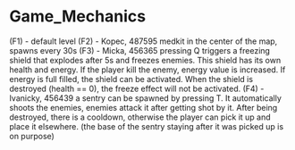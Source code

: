 # Game_Mechanics

(F1) - 				default level
(F2) - Kopec, 487595		medkit in the center of the map, spawns every 30s
(F3) - Micka, 456365		pressing Q triggers a freezing shield that explodes after 5s and freezes enemies. This shield has its own health and energy. If the player kill the enemy, energy value is increased. If energy is full filled, the shield can be activated. When the shield is destroyed (health == 0), the freeze effect will not be activated. 
(F4) - Ivanicky, 456439 	a sentry can be spawned by pressing T. It automatically shoots the enemies, enemies attack it after getting shot by it. After being destroyed, there is a cooldown, otherwise the player can pick it up and place it elsewhere. (the base of the sentry staying after it was picked up is on purpose)